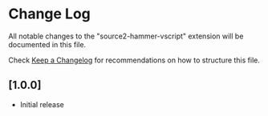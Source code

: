 # Change Log

All notable changes to the "source2-hammer-vscript" extension will be documented in this file.

Check [Keep a Changelog](http://keepachangelog.com/) for recommendations on how to structure this file.

## [1.0.0]

- Initial release